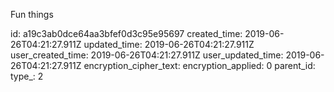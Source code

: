 Fun things

id: a19c3ab0dce64aa3bfef0d3c95e95697
created_time: 2019-06-26T04:21:27.911Z
updated_time: 2019-06-26T04:21:27.911Z
user_created_time: 2019-06-26T04:21:27.911Z
user_updated_time: 2019-06-26T04:21:27.911Z
encryption_cipher_text: 
encryption_applied: 0
parent_id: 
type_: 2